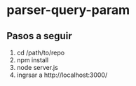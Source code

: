 # parser-query-param
## Pasos a seguir
1. cd /path/to/repo
1. npm install
1. node server.js
1. ingrsar a http://localhost:3000/
